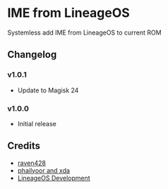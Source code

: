 # IME from LineageOS
Systemless add IME from LineageOS to current ROM

## Changelog

### v1.0.1
- Update to Magisk 24

### v1.0.0
- Initial release

## Credits
- [raven428](https://github.com/raven428)
- [phailyoor and xda](https://forum.xda-developers.com/t/3828625)
- [LineageOS Development](https://github.com/LineageOS)
